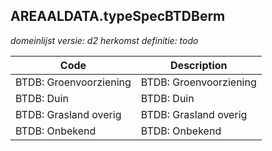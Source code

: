 ## AREAALDATA.typeSpecBTDBerm

*domeinlijst versie: d2* *herkomst definitie: todo*

 |Code |Description	|
|	---	|	---	|
| BTDB: Groenvoorziening | BTDB: Groenvoorziening |
| BTDB: Duin | BTDB: Duin |
| BTDB: Grasland overig | BTDB: Grasland overig |
| BTDB: Onbekend | BTDB: Onbekend |
